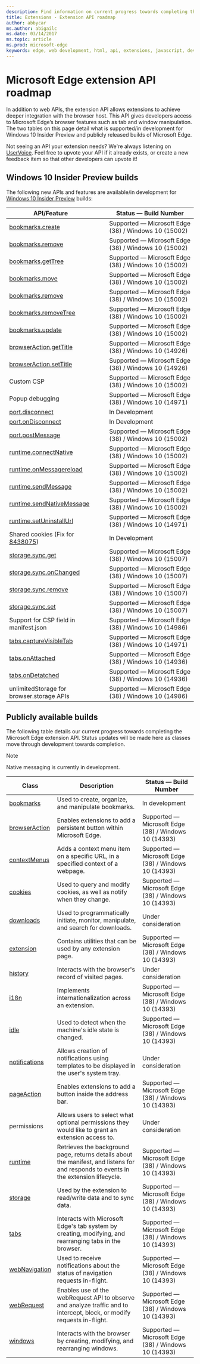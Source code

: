 ```yaml
---
description: Find information on current progress towards completing the Microsoft Edge extension API.
title: Extensions - Extension API roadmap
author: abbycar
ms.author: abigailc
ms.date: 03/14/2017
ms.topic: article
ms.prod: microsoft-edge
keywords: edge, web development, html, api, extensions, javascript, developer
---
```


# Microsoft Edge extension API roadmap

In addition to web APIs, the extension API allows extensions to achieve deeper integration with the browser host. This API gives developers access to Microsoft Edge’s browser features such as tab and window manipulation. The two tables on this page detail what is supported/in development for Windows 10 Insider Preview and publicly released builds of Microsoft Edge.

Not seeing an API your extension needs? We're always listening on [UserVoice](https://wpdev.uservoice.com/forums/257854-microsoft-edge-developer/category/87962-extensions). Feel free to upvote your API if it already exists, or create a new feedback item so that other developers can upvote it!


## Windows 10 Insider Preview builds
The following new APIs and features are available/in development for [Windows 10 Insider Preview](https://insider.windows.com/) builds:

| API/Feature        | Status — Build Number
|---------------|--------------|
[bookmarks.create](https://developer.mozilla.org/en-US/docs/Mozilla/Add-ons/WebExtensions/API/bookmarks/create) | Supported — Microsoft Edge (38) / Windows 10 (15002)
[bookmarks.remove](https://developer.mozilla.org/en-US/docs/Mozilla/Add-ons/WebExtensions/API/bookmarks/remove) | Supported — Microsoft Edge (38) / Windows 10 (15002)
[bookmarks.getTree](https://developer.mozilla.org/en-US/docs/Mozilla/Add-ons/WebExtensions/API/bookmarks/getTree) | Supported — Microsoft Edge (38) / Windows 10 (15002)
[bookmarks.move](https://developer.mozilla.org/en-US/docs/Mozilla/Add-ons/WebExtensions/API/bookmarks/move) | Supported — Microsoft Edge (38) / Windows 10 (15002)
[bookmarks.remove](https://developer.mozilla.org/en-US/docs/Mozilla/Add-ons/WebExtensions/API/bookmarks/remove) | Supported — Microsoft Edge (38) / Windows 10 (15002)
[bookmarks.removeTree](https://developer.mozilla.org/en-US/docs/Mozilla/Add-ons/WebExtensions/API/bookmarks/removeTree) | Supported — Microsoft Edge (38) / Windows 10 (15002)
[bookmarks.update](https://developer.mozilla.org/en-US/docs/Mozilla/Add-ons/WebExtensions/API/bookmarks/update) | Supported — Microsoft Edge (38) / Windows 10 (15002)
[browserAction.getTitle](https://developer.mozilla.org/en-US/docs/Mozilla/Add-ons/WebExtensions/API/browserAction/getTitle) | Supported — Microsoft Edge (38) / Windows 10 (14926)
[browserAction.setTitle](https://developer.mozilla.org/en-US/docs/Mozilla/Add-ons/WebExtensions/API/browserAction/setTitle) | Supported — Microsoft Edge (38) / Windows 10 (14926)
Custom CSP | Supported — Microsoft Edge (38) / Windows 10 (15002)
Popup debugging | Supported — Microsoft Edge (38) / Windows 10 (14971)
[port.disconnect](https://developer.mozilla.org/en-US/Add-ons/WebExtensions/API/runtime/Port#Type) |In Development
[port.onDisconnect](https://developer.mozilla.org/en-US/Add-ons/WebExtensions/API/runtime/Port#Type) |In Development
[port.postMessage](https://developer.mozilla.org/en-US/Add-ons/WebExtensions/API/runtime/Port#Type) | Supported — Microsoft Edge (38) / Windows 10 (15002)
[runtime.connectNative](https://developer.mozilla.org/en-US/docs/Mozilla/Add-ons/WebExtensions/API/runtime/connectNative) | Supported — Microsoft Edge (38) / Windows 10 (15002)
[runtime.onMessagereload](https://developer.mozilla.org/en-US/docs/Mozilla/Add-ons/WebExtensions/API/runtime/reload) | Supported — Microsoft Edge (38) / Windows 10 (15002)
[runtime.sendMessage](https://developer.mozilla.org/en-US/docs/Mozilla/Add-ons/WebExtensions/API/runtime/sendMessage) | Supported — Microsoft Edge (38) / Windows 10 (15002)
[runtime.sendNativeMessage](https://developer.mozilla.org/en-US/docs/Mozilla/Add-ons/WebExtensions/API/runtime/sendNativeMessage) | Supported — Microsoft Edge (38) / Windows 10 (15002)
[runtime.setUninstallUrl](https://developer.mozilla.org/en-US/docs/Mozilla/Add-ons/WebExtensions/API/runtime/setUninstallURL) | Supported — Microsoft Edge (38) / Windows 10 (14971)
Shared cookies (Fix for [8438075](https://developer.microsoft.com/en-us/microsoft-edge/platform/issues/8438075/)) |In Development
[storage.sync.get](https://developer.mozilla.org/en-US/docs/Mozilla/Add-ons/WebExtensions/API/storage/StorageArea/get) |Supported — Microsoft Edge (38) / Windows 10 (15007)
[storage.sync.onChanged](https://developer.mozilla.org/en-US/docs/Mozilla/Add-ons/WebExtensions/API/storage/onChanged) | Supported — Microsoft Edge (38) / Windows 10 (15007)
[storage.sync.remove](https://developer.mozilla.org/en-US/docs/Mozilla/Add-ons/WebExtensions/API/storage/StorageArea/remove) |Supported — Microsoft Edge (38) / Windows 10 (15007)
[storage.sync.set](https://developer.mozilla.org/en-US/docs/Mozilla/Add-ons/WebExtensions/API/storage/StorageArea/set) | Supported — Microsoft Edge (38) / Windows 10 (15007)
Support for CSP field in manifest.json | Supported — Microsoft Edge (38) / Windows 10 (14986)
[tabs.captureVisibleTab](https://developer.mozilla.org/en-US/docs/Mozilla/Add-ons/WebExtensions/API/tabs/captureVisibleTab) | Supported — Microsoft Edge (38) / Windows 10 (14971)
[tabs.onAttached](https://developer.mozilla.org/en-US/docs/Mozilla/Add-ons/WebExtensions/API/tabs/onAttached) | Supported — Microsoft Edge (38) / Windows 10 (14936)
[tabs.onDetatched](https://developer.mozilla.org/en-US/docs/Mozilla/Add-ons/WebExtensions/API/tabs/onDetached) | Supported — Microsoft Edge (38) / Windows 10 (14936)
unlimitedStorage for browser.storage APIs |Supported — Microsoft Edge (38) / Windows 10 (14986)




## Publicly available builds

The following table details our current progress towards completing the Microsoft Edge extension API. Status updates will be made here as classes move through development towards completion.

> [!NOTE]
> Native messaging is currently in development.


| Class         | Description | Status — Build Number
|---------------|--------------|---------------------|
[bookmarks](https://developer.mozilla.org/en-US/Add-ons/WebExtensions/API/bookmarks)     | Used to create, organize, and manipulate bookmarks. | In development |
[browserAction](https://developer.mozilla.org/en-US/Add-ons/WebExtensions/API/browserAction) | Enables extensions to add a persistent button within Microsoft Edge. | Supported — Microsoft Edge (38) / Windows 10 (14393)
[contextMenus](https://developer.mozilla.org/en-US/docs/Mozilla/Add-ons/WebExtensions/API/contextMenus)  | Adds a context menu item on a specific URL, in a specified context of a webpage. | Supported — Microsoft Edge (38) / Windows 10 (14393)
[cookies](https://developer.mozilla.org/en-US/docs/Mozilla/Add-ons/WebExtensions/API/cookies)       | Used to query and modify cookies, as well as notify when they change. | Supported — Microsoft Edge (38) / Windows 10 (14393) |
[downloads](https://developer.mozilla.org/en-US/docs/Mozilla/Add-ons/WebExtensions/API/downloads)     | Used to programmatically initiate, monitor, manipulate, and search for downloads. | Under consideration |
[extension](https://developer.mozilla.org/en-US/docs/Mozilla/Add-ons/WebExtensions/API/extension)     | Contains utilities that can be used by any extension page. | Supported — Microsoft Edge (38) / Windows 10 (14393)      |
[history](https://developer.mozilla.org/en-US/docs/Mozilla/Add-ons/WebExtensions/API/history)       | Interacts with the browser's record of visited pages. | Under consideration |
[i18n](https://developer.mozilla.org/en-US/docs/Mozilla/Add-ons/WebExtensions/API/i18n)          | Implements internationalization across an extension. | Supported — Microsoft Edge (38) / Windows 10 (14393)      |
[idle](https://developer.mozilla.org/en-US/docs/Mozilla/Add-ons/WebExtensions/API/idle)          | Used to detect when the machine's idle state is changed. | Supported — Microsoft Edge (38) / Windows 10 (14393) |
[notifications](https://developer.mozilla.org/en-US/docs/Mozilla/Add-ons/WebExtensions/API/notifications) | Allows creation of notifications using templates to be displayed in the user's system tray. | Under consideration |
[pageAction](https://developer.mozilla.org/en-US/docs/Mozilla/Add-ons/WebExtensions/API/pageAction)    | Enables extensions to add a button inside the address bar. | Supported — Microsoft Edge (38) / Windows 10 (14393)      |
permissions   | Allows users to select what optional permissions they would like to grant an extension access to. | Under consideration
[runtime](https://developer.mozilla.org/en-US/docs/Mozilla/Add-ons/WebExtensions/API/runtime)       | Retrieves the background page, returns details about the manifest, and listens for and responds to events in the extension lifecycle. | Supported — Microsoft Edge (38) / Windows 10 (14393)
[storage](https://developer.mozilla.org/en-US/docs/Mozilla/Add-ons/WebExtensions/API/storage)       | Used by the extension to read/write data and to sync data. | Supported — Microsoft Edge (38) / Windows 10 (14393)
[tabs](https://developer.mozilla.org/en-US/docs/Mozilla/Add-ons/WebExtensions/API/tabs)          | Interacts with Microsoft Edge's tab system by creating, modifying, and rearranging tabs in the browser. | Supported — Microsoft Edge (38) / Windows 10 (14393)
[webNavigation](https://developer.mozilla.org/en-US/docs/Mozilla/Add-ons/WebExtensions/API/webNavigation) | Used to receive notifications about the status of navigation requests in-flight. | Supported — Microsoft Edge (38) / Windows 10 (14393)
[webRequest](https://developer.mozilla.org/en-US/docs/Mozilla/Add-ons/WebExtensions/API/webRequest)    | Enables use of the webRequest API to observe and analyze traffic and to intercept, block, or modify requests in-flight. | Supported — Microsoft Edge (38) / Windows 10 (14393)
[windows](https://developer.mozilla.org/en-US/docs/Mozilla/Add-ons/WebExtensions/API/windows)       | Interacts with the browser by creating, modifying, and rearranging windows. | Supported — Microsoft Edge (38) / Windows 10 (14393)

